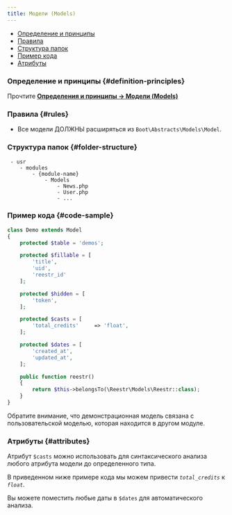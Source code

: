 ```yaml
---
title: Модели (Models)
---
```


- [Определение и принципы](#definition-principles)
- [Правила](#rules)
- [Структура папок](#folder-structure)
- [Пример кода](#code-sample)
- [Атрибуты](#attributes)

### Определение и принципы {#definition-principles} 

Прочтите [**Определения и принципы -> Модели (Models)**](/docs/Structure/Definitions/models)

### Правила {#rules}

- Все модели ДОЛЖНЫ расширяться из <c>`Boot\Abstracts\Models\Model`</c>.
 
### Структура папок {#folder-structure}

```
 - usr
    - modules
        - {module-name}
            - Models
                - News.php
                - User.php
                - ...
```

### Пример кода {#code-sample}


```php
class Demo extends Model
{
    protected $table = 'demos';

    protected $fillable = [
        'title',
        'uid',
        'reestr_id'
    ];

    protected $hidden = [
        'token',
    ];

    protected $casts = [
        'total_credits'     => 'float',
    ];

    protected $dates = [
        'created_at',
        'updated_at',
    ];

    public function reestr()
    {
        return $this->belongsTo(\Reestr\Models\Reestr::class);
    }
}
```

Обратите внимание, что демонстрационная модель связана с пользовательской моделью, которая находится в другом модуле.

### Атрибуты {#attributes}

Атрибут <v>`$casts`</v> можно использовать для синтаксического анализа любого атрибута модели до определенного типа. 

В приведенном ниже примере кода мы можем привести <var>`total_credits`</var> к <var>`float`</var>.

Вы можете поместить любые даты в <v>`$dates`</v> для автоматического анализа.
